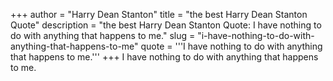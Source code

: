 +++
author = "Harry Dean Stanton"
title = "the best Harry Dean Stanton Quote"
description = "the best Harry Dean Stanton Quote: I have nothing to do with anything that happens to me."
slug = "i-have-nothing-to-do-with-anything-that-happens-to-me"
quote = '''I have nothing to do with anything that happens to me.'''
+++
I have nothing to do with anything that happens to me.
